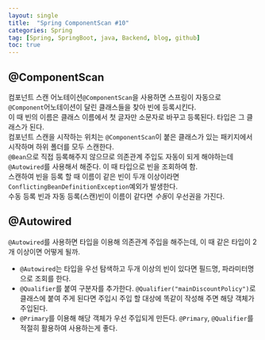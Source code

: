 ```yaml
---
layout: single
title:  "Spring ComponentScan #10"
categories: Spring
tag: [Spring, SpringBoot, java, Backend, blog, github]
toc: true
---
```


## @ComponentScan
컴포넌트 스캔 어노테이션`@ComponentScan`을 사용하면 스프링이 자동으로 `@Component`어노테이션이 달린 클래스들을 찾아 빈에 등록시킨다.<br>
이 때 빈의 이름은 클래스 이름에서 첫 글자만 소문자로 바꾸고 등록된다. 타입은 그 클래스가 된다.<br>
컴포넌트 스캔을 시작하는 위치는 `@ComponentScan`이 붙은 클래스가 있는 패키지에서 시작하며 하위 폴더를 모두 스캔한다.<br>
`@Bean`으로 직접 등록해주지 않으므로 의존관계 주입도 자동이 되게 해야하는데 `@Autowired`를 사용해서 해준다. 이 때 타입으로 빈을 조회하여 함.<br>
스캔하여 빈을 등록 할 때 이름이 같은 빈이 두개 이상이라면 							`ConflictingBeanDefinitionException`예외가 발생한다.<br>
수동 등록 빈과 자동 등록(스캔)빈이 이름이 같다면 *수동*이 우선권을 가진다.


## @Autowired
`@Autowired`를 사용하면 타입을 이용해 의존관계 주입을 해주는데, 이 때 같은 타입이 2개 이상이면 어떻게 될까.
- `@Autowired`는 타입을 우선 탐색하고 두개 이상의 빈이 있다면 필드명, 파라미터명으로 조회를 한다.
- `@Qualifier`를 붙여 구분자를 추가한다.
`@Qualifier("mainDiscountPolicy")`로 클래스에 붙여 주게 된다면 주입시 주입 할 대상에 똑같이 작성해 주면 해당 객체가 주입된다.
- `@Primary`를 이용해 해당 객체가 우선 주입되게 만든다.
`@Primary`, `@Qualifier`를 적절히 활용하여 사용하는게 좋다.